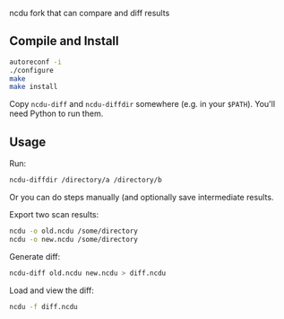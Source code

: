 ncdu fork that can compare and diff results

## Compile and Install

```sh
autoreconf -i
./configure
make
make install
```

Copy `ncdu-diff` and `ncdu-diffdir` somewhere (e.g. in your `$PATH`). You'll need Python to run them.

## Usage

Run:

```sh
ncdu-diffdir /directory/a /directory/b
```

Or you can do steps manually (and optionally save intermediate results.

Export two scan results:

```sh
ncdu -o old.ncdu /some/directory
ncdu -o new.ncdu /some/directory
```

Generate diff:
```sh
ncdu-diff old.ncdu new.ncdu > diff.ncdu
```

Load and view the diff:
```sh
ncdu -f diff.ncdu
```
